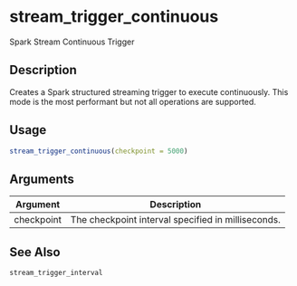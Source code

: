 # stream_trigger_continuous


Spark Stream Continuous Trigger




## Description

Creates a Spark structured streaming trigger to execute
continuously. This mode is the most performant but not all operations
are supported.





## Usage
```r
stream_trigger_continuous(checkpoint = 5000)
```




## Arguments


Argument      |Description
------------- |----------------
checkpoint | The checkpoint interval specified in milliseconds.







## See Also

`stream_trigger_interval`



